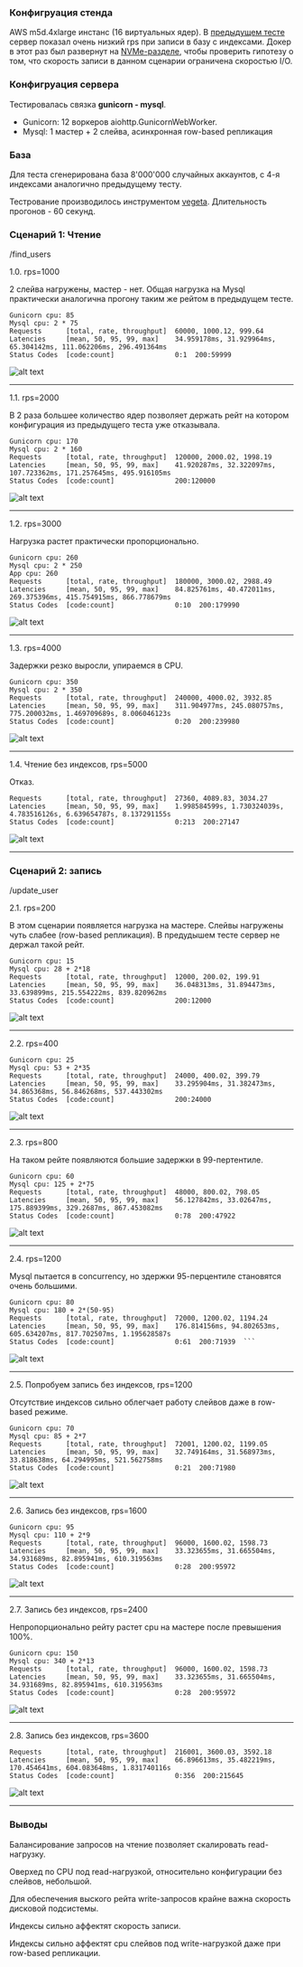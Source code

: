 ### Конфигруация стенда
AWS m5d.4xlarge инстанс (16 виртуальных ядер). 
В [предыдущем тесте](perftest_1.md) сервер показал очень низкий rps при записи в базу с индексами.
Докер в этот раз был развернут на [NVMe-разделе](https://docs.aws.amazon.com/AWSEC2/latest/UserGuide/instance-types.html#ec2-nitro-instances),
чтобы проверить гипотезу о том, что скорость записи в данном сценарии ограничена скоростью I/O.

### Конфигруация сервера
Тестировалась связка **gunicorn - mysql**.   
- Gunicorn: 12 воркеров aiohttp.GunicornWebWorker. 
- Mysql: 1 мастер + 2 слейва, асинхронная row-based репликация

### База    
Для теста сгенерирована база 8'000'000 случайных аккаунтов, с 4-я индексами аналогично предыдущему тесту. 

Тестрование производилось инструментом [vegeta](https://github.com/tsenart/vegeta). Длительность прогонов - 60 секунд.

### Сценарий 1: Чтение 
/find_users

1.0. rps=1000

2 слейва нагружены, мастер - нет.
Общая нагрузка на Mysql практически аналогична прогону таким же рейтом в предыдущем тесте.

```
Gunicorn cpu: 85
Mysql cpu: 2 * 75
Requests      [total, rate, throughput]  60000, 1000.12, 999.64
Latencies     [mean, 50, 95, 99, max]    34.959178ms, 31.929964ms, 65.304142ms, 111.062206ms, 296.491364ms
Status Codes  [code:count]               0:1  200:59999  
```
![alt text](img/read_ms_w12_1000.jpg)

---

1.1. rps=2000

В 2 раза большее количество ядер позволяет держать рейт на котором конфигурация из предыдущего теста уже отказывала.

```
Gunicorn cpu: 170
Mysql cpu: 2 * 160
Requests      [total, rate, throughput]  120000, 2000.02, 1998.19
Latencies     [mean, 50, 95, 99, max]    41.920287ms, 32.322097ms, 107.723362ms, 171.257645ms, 495.916105ms
Status Codes  [code:count]               200:120000  
```
![alt text](img/read_ms_w12_2000.jpg)

---

1.2. rps=3000

Нагрузка растет практически пропорционально.

```
Gunicorn cpu: 260
Mysql cpu: 2 * 250
App cpu: 260
Requests      [total, rate, throughput]  180000, 3000.02, 2988.49
Latencies     [mean, 50, 95, 99, max]    84.825761ms, 40.472011ms, 269.375396ms, 415.754915ms, 866.778679ms
Status Codes  [code:count]               0:10  200:179990  
```
![alt text](img/read_ms_w12_3000.jpg)

---

1.3. rps=4000

Задержки резко выросли, упираемся в CPU.

```
Gunicorn cpu: 350
Mysql cpu: 2 * 350
Requests      [total, rate, throughput]  240000, 4000.02, 3932.85
Latencies     [mean, 50, 95, 99, max]    311.904977ms, 245.080757ms, 775.200032ms, 1.469709689s, 8.006046123s
Status Codes  [code:count]               0:20  200:239980  
```
![alt text](img/read_ms_w12_4000.jpg)

---

1.4. Чтение без индексов, rps=5000

Отказ.
```
Requests      [total, rate, throughput]  27360, 4089.83, 3034.27
Latencies     [mean, 50, 95, 99, max]    1.998584599s, 1.730324039s, 4.783516126s, 6.639654787s, 8.137291155s
Status Codes  [code:count]               0:213  200:27147  
```
![alt text](img/read_ms_w12_5000.jpg)

---

### Сценарий 2: запись 
/update_user

2.1. rps=200

В этом сценарии появляется нагрузка на мастере. Слейвы нагружены чуть слабее (row-based репликация).
В предудышем тесте сервер не держал такой рейт.
```
Gunicorn cpu: 15
Mysql cpu: 28 + 2*18
Requests      [total, rate, throughput]  12000, 200.02, 199.91
Latencies     [mean, 50, 95, 99, max]    36.048313ms, 31.894473ms, 33.639899ms, 215.554222ms, 839.820962ms
Status Codes  [code:count]               200:12000  
```
![alt text](img/write_ms_w12_200.jpg)

---

2.2. rps=400

```
Gunicorn cpu: 25
Mysql cpu: 53 + 2*35
Requests      [total, rate, throughput]  24000, 400.02, 399.79
Latencies     [mean, 50, 95, 99, max]    33.295904ms, 31.382473ms, 34.865368ms, 56.846268ms, 537.443302ms
Status Codes  [code:count]               200:24000  
```
![alt text](img/write_ms_w12_400.jpg)

---

2.3. rps=800

На таком рейте появляются большие задержки в 99-пертентиле.
```
Gunicorn cpu: 60
Mysql cpu: 125 + 2*75
Requests      [total, rate, throughput]  48000, 800.02, 798.05
Latencies     [mean, 50, 95, 99, max]    56.127842ms, 33.02647ms, 175.889399ms, 329.2687ms, 867.453082ms
Status Codes  [code:count]               0:78  200:47922  
```
![alt text](img/write_ms_w12_800.jpg)

---

2.4. rps=1200

Mysql пытается в concurrency,
но здержки 95-перцентиле становятся очень большими.
```
Gunicorn cpu: 80
Mysql cpu: 180 + 2*(50-95)
Requests      [total, rate, throughput]  72000, 1200.02, 1194.24
Latencies     [mean, 50, 95, 99, max]    176.814156ms, 94.802653ms, 605.634207ms, 817.702507ms, 1.195628587s
Status Codes  [code:count]               0:61  200:71939  ```
```
![alt text](img/write_ms_w12_1200.jpg)

---

2.5. Попробуем запись без индексов, rps=1200

Отсутствие индексов сильно облегчает работу слейвов даже в row-based режиме.
```
Gunicorn cpu: 70
Mysql cpu: 85 + 2*7
Requests      [total, rate, throughput]  72001, 1200.02, 1199.05
Latencies     [mean, 50, 95, 99, max]    32.749164ms, 31.568973ms, 33.818638ms, 64.294995ms, 521.562758ms
Status Codes  [code:count]               0:21  200:71980  
```
![alt text](img/write_ms_w12_noindex_1200.jpg)

---

2.6. Запись без индексов, rps=1600

```
Gunicorn cpu: 95
Mysql cpu: 110 + 2*9
Requests      [total, rate, throughput]  96000, 1600.02, 1598.73
Latencies     [mean, 50, 95, 99, max]    33.323655ms, 31.665504ms, 34.931689ms, 82.895941ms, 610.319563ms
Status Codes  [code:count]               0:28  200:95972  
```
![alt text](img/write_ms_w12_noindex_1600.jpg)

---

2.7. Запись без индексов, rps=2400

Непропорционально рейту растет cpu на мастере после превышения 100%.

```
Gunicorn cpu: 150
Mysql cpu: 340 + 2*13
Requests      [total, rate, throughput]  96000, 1600.02, 1598.73
Latencies     [mean, 50, 95, 99, max]    33.323655ms, 31.665504ms, 34.931689ms, 82.895941ms, 610.319563ms
Status Codes  [code:count]               0:28  200:95972  
```
![alt text](img/write_ms_w12_noindex_2400.jpg)

---

2.8. Запись без индексов, rps=3600

```
Requests      [total, rate, throughput]  216001, 3600.03, 3592.18
Latencies     [mean, 50, 95, 99, max]    66.896613ms, 35.482219ms, 170.454641ms, 604.083648ms, 1.831740116s
Status Codes  [code:count]               0:356  200:215645  
```
![alt text](img/write_ms_w12_noindex_3600.jpg)

---

### Выводы
Балансирование запросов на чтение позволяет скалировать read-нагрузку. 

Оверхед по CPU под read-нагрузкой, относительно конфигурации без слейвов, небольшой.

Для обеспечения выского рейта write-запросов крайне важна скорость дисковой подсистемы.

Индексы сильно аффектят скорость записи.

Индексы сильно аффектят cpu слейвов под write-нагрузкой даже при row-based репликации.
